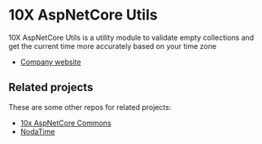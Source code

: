 10X AspNetCore Utils
==========================
10X AspNetCore Utils is a utility module to validate empty collections and get the current time more accurately based on your time zone

* [Company website](https://10x.gt)

## Related projects
These are some other repos for related projects:
* [10x AspNetCore Commons](https://github.com/SolucionesModernas10X/aspnetcore-commons-api)
* [NodaTime](https://github.com/nodatime/nodatime)